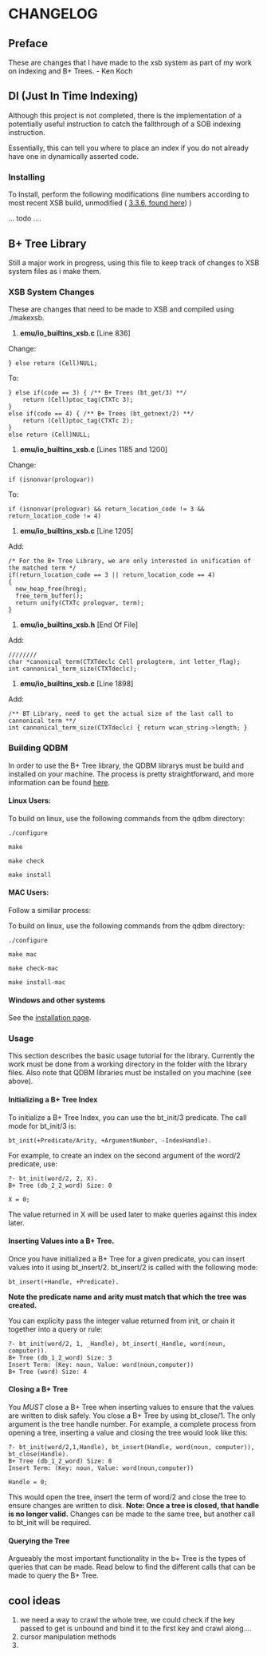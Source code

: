 CHANGELOG
=========

## Preface

These are changes that I have made to the xsb system as part of my work on indexing and B+ Trees. - Ken Koch

## DI (Just In Time Indexing)
Although this project is not completed, there is the implementation of a potentially useful instruction to catch the fallthrough of a SOB indexing instruction.

Essentially, this can tell you where to place an index if you do not already have one in dynamically asserted code.

### Installing

To Install, perform the following modifications (line numbers according to most recent XSB build, unmodified ( [3.3.6, found here](http://xsb.sourceforge.net/downloads/XSB336.tar.gz)) )

... todo ....

## B+ Tree Library

Still a major work in progress, using this file to keep track of changes to XSB system files as i make them.

### XSB System Changes

These are changes that need to be made to XSB and compiled using ./makexsb.

1. __emu/io_builtins_xsb.c__ \[Line 836\]

Change:

	} else return (Cell)NULL;

To:

	} else if(code == 3) { /** B+ Trees (bt_get/3) **/
    	return (Cell)ptoc_tag(CTXTc 3);
 	} 
  	else if(code == 4) { /** B+ Trees (bt_getnext/2) **/
    	return (Cell)ptoc_tag(CTXTc 2);
  	} 
  	else return (Cell)NULL;

1. __emu/io_builtins_xsb.c__ \[Lines 1185 and 1200\]

Change:

    if (isnonvar(prologvar))

To:

    if (isnonvar(prologvar) && return_location_code != 3 && return_location_code != 4)


1. __emu/io_builtins_xsb.c__ \[Line 1205\]

Add:
	
	/* For the B+ Tree Library, we are only interested in unification of the matched term */
  	if(return_location_code == 3 || return_location_code == 4)
  	{
      new_heap_free(hreg);
      free_term_buffer();
      return unify(CTXTc prologvar, term);
  	}

1. __emu/io_builtins_xsb.h__ \[End Of File\]

Add:

    ////////
    char *canonical_term(CTXTdeclc Cell prologterm, int letter_flag);
    int cannonical_term_size(CTXTdeclc);

1. __emu/io_builtins_xsb.c__ \[Line 1898\]

Add:

    /** BT Library, need to get the actual size of the last call to cannonical term **/
    int cannonical_term_size(CTXTdeclc) { return wcan_string->length; }

### Building QDBM

In order to use the B+ Tree library, the QDBM librarys must be build and installed on your machine. The process is pretty straightforward, and more information can be found [here](http://fallabs.com/qdbm/spex.html#installation).

#### Linux Users:

To build on linux, use the following commands from the qdbm directory:

  `./configure`

  `make`

  `make check`
  
  `make install`

#### MAC Users:

Follow a similiar process:

To build on linux, use the following commands from the qdbm directory:

  `./configure`

  `make mac`

  `make check-mac`
  
  `make install-mac`

#### Windows and other systems 
See the [installation page](http://fallabs.com/qdbm/spex.html#installation).

### Usage

This section describes the basic usage tutorial for the library. Currently the work must be done from a working directory in the folder with the library files. Also note that QDBM libraries must be installed on you machine (see above).

#### Initializing a B+ Tree Index

To initialize a B+ Tree Index, you can use the bt_init/3 predicate. The call mode for bt_init/3 is:
    
    bt_init(+Predicate/Arity, +ArgumentNumber, -IndexHandle).

For example, to create an index on the second argument of the word/2 predicate, use:

    ?- bt_init(word/2, 2, X).
    B+ Tree (db_2_2_word) Size: 0

    X = 0;

The value returned in X will be used later to make queries against this index later.

#### Inserting Values into a B+ Tree.

Once you have initialized a B+ Tree for a given predicate, you can insert values into it using bt_insert/2. bt_insert/2 is called with the following mode:
    
    bt_insert(+Handle, +Predicate).

__Note the predicate name and arity must match that which the tree was created.__

You can explicity pass the integer value returned from init, or chain it together into a query or rule:

    ?- bt_init(word/2, 1, _Handle), bt_insert(_Handle, word(noun, computer)).
    B+ Tree (db_1_2_word) Size: 3
    Insert Term: (Key: noun, Value: word(noun,computer))
    B+ Tree (word) Size: 4

#### Closing a B+ Tree

You _MUST_ close a B+ Tree when inserting values to ensure that the values are written to disk safely. You close a B+ Tree by using bt_close/1. The only argument is the tree handle number. For example, a complete process from opening a tree, inserting a value and closing the tree would look like this:

    ?- bt_init(word/2,1,Handle), bt_insert(Handle, word(noun, computer)), bt_close(Handle).
    B+ Tree (db_1_2_word) Size: 8
    Insert Term: (Key: noun, Value: word(noun,computer))

    Handle = 0;

This would open the tree, insert the term of word/2 and close the tree to ensure changes are written to disk. __Note: Once a tree is closed, that handle is no longer valid.__ Changes can be made to the same tree, but another call to bt_init will be required.

#### Querying the Tree

Argueably the most important functionality in the b+ Tree is the types of queries that can be made. Read below to find the different calls that can be made to query the B+ Tree.


## cool ideas

1. we need a way to crawl the whole tree, we could check if the key passed to get is unbound and bind it to the first key and crawl along....
1. cursor manipulation methods
1. 

